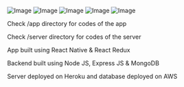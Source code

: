 ![Image](https://lh3.googleusercontent.com/V3m4yM0cXN8LInwh1JRngxIHDBMdN4pbMIJ6NLGLZHuhbC6TSgyKpMAeRA49JL9z_w=w1600-h804-rw)
![Image](https://lh3.googleusercontent.com/v19oowVtJMnRi6hu21BX6L--pu25j9FQDjKhphrzwBu-HeaHpUt6BfQV8oeSEZo7p7g=w1600-h804-rw)
![Image](https://lh3.googleusercontent.com/RahNc4gdM60EUy71Zb1l-txPZFn-gbbiNKM9kvAf27H33hiQiIsWfPZxU4tuS6SINg=w1600-h804-rw)
![Image](https://lh3.googleusercontent.com/mW8BxOK1uoJwN-Emb4GTpzxgBhAgVHy7ITLdB1lzbvt0lEEZm48Sf-o5SmSRVInLh1QQ=w1920-h969-rw)
![Image](https://lh3.googleusercontent.com/0tJXRO5cXB0YMKUMJf8yjXUwHSEIFKBWxSCGxSBH1ceUD80uLWaLNFq-SMC0EJ3BBfoE=w1600-h804-rw)

Check /app directory for codes of the app

Check /server directory for codes of the server

App built using React Native & React Redux

Backend built using Node JS, Express JS & MongoDB

Server deployed on Heroku and database deployed on AWS
